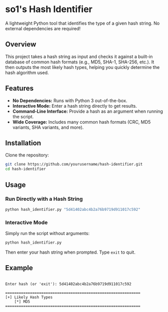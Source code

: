 

# so1's Hash Identifier

A lightweight Python tool that identifies the type of a given hash string. No external dependencies are required!

## Overview

This project takes a hash string as input and checks it against a built-in database of common hash formats (e.g., MD5, SHA-1, SHA-256, etc.). It then outputs the most likely hash types, helping you quickly determine the hash algorithm used.

## Features

- **No Dependencies:** Runs with Python 3 out-of-the-box.
- **Interactive Mode:** Enter a hash string directly to get results.
- **Command-Line Interface:** Provide a hash as an argument when running the script.
- **Wide Coverage:** Includes many common hash formats (CRC, MD5 variants, SHA variants, and more).

## Installation

Clone the repository:

```sh
git clone https://github.com/yourusername/hash-identifier.git
cd hash-identifier
```

## Usage

### Run Directly with a Hash String

```sh
python hash_identifier.py "5d41402abc4b2a76b9719d911017c592"
```

### Interactive Mode

Simply run the script without arguments:

```sh
python hash_identifier.py
```

Then enter your hash string when prompted. Type `exit` to quit.

## Example

```

Enter hash (or 'exit'): 5d41402abc4b2a76b9719d911017c592

============================================================
[+] Likely Hash Types
    [*] MD5
============================================================
```




